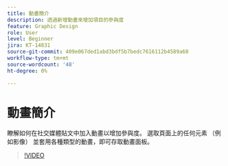 ```yaml
---
title: 動畫簡介
description: 透過新增動畫來增加項目的參與度
feature: Graphic Design
role: User
level: Beginner
jira: KT-14831
source-git-commit: 409e067ded1abd3bdf5b7bedc7616112b4589a60
workflow-type: tm+mt
source-wordcount: '48'
ht-degree: 0%

---
```


# 動畫簡介

瞭解如何在社交媒體貼文中加入動畫以增加參與度。 選取頁面上的任何元素 （例如影像） 並套用各種類型的動畫，即可存取動畫面板。

>[!VIDEO](https://video.tv.adobe.com/v/3426975?quality=12&learn=on&hidetitle=true)
